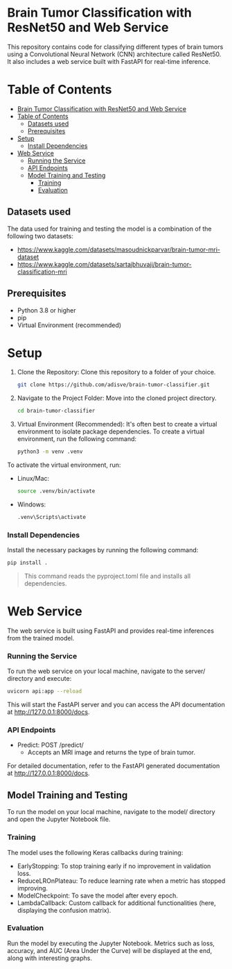 # Brain Tumor Classification with ResNet50 and Web Service

This repository contains code for classifying different types of brain tumors using a Convolutional Neural Network (CNN) architecture called ResNet50. It also includes a web service built with FastAPI for real-time inference.

# Table of Contents

- [Brain Tumor Classification with ResNet50 and Web Service](#brain-tumor-classification-with-resnet50-and-web-service)
- [Table of Contents](#table-of-contents)
  - [Datasets used](#datasets-used)
  - [Prerequisites](#prerequisites)
- [Setup](#setup)
    - [Install Dependencies](#install-dependencies)
- [Web Service](#web-service)
    - [Running the Service](#running-the-service)
    - [API Endpoints](#api-endpoints)
  - [Model Training and Testing](#model-training-and-testing)
    - [Training](#training)
    - [Evaluation](#evaluation)

## Datasets used

The data used for training and testing the model is a combination of the following two datasets:
- https://www.kaggle.com/datasets/masoudnickparvar/brain-tumor-mri-dataset
- https://www.kaggle.com/datasets/sartajbhuvaji/brain-tumor-classification-mri

## Prerequisites

- Python 3.8 or higher
- pip
- Virtual Environment (recommended)

# Setup

1. Clone the Repository: Clone this repository to a folder of your choice.

    ```bash
    git clone https://github.com/adisve/brain-tumor-classifier.git
    ```

2. Navigate to the Project Folder: Move into the cloned project directory.

    ```bash
    cd brain-tumor-classifier
    ```

3. Virtual Environment (Recommended): It's often best to create a virtual environment to isolate package dependencies. To create a virtual environment, run the following command:

    ```bash
    python3 -m venv .venv
    ```

To activate the virtual environment, run:

- Linux/Mac:

    ```bash
    source .venv/bin/activate
    ```

- Windows:

    ```bash
    .venv\Scripts\activate
    ```

### Install Dependencies

Install the necessary packages by running the following command:

```bash
pip install .
```

> This command reads the pyproject.toml file and installs all dependencies.

# Web Service

The web service is built using FastAPI and provides real-time inferences from the trained model.

### Running the Service

To run the web service on your local machine, navigate to the server/ directory and execute:

```bash
uvicorn api:app --reload
```

This will start the FastAPI server and you can access the API documentation at http://127.0.0.1:8000/docs.
### API Endpoints

- Predict: POST /predict/
    - Accepts an MRI image and returns the type of brain tumor.

For detailed documentation, refer to the FastAPI generated documentation at http://127.0.0.1:8000/docs.

## Model Training and Testing

To run the model on your local machine, navigate to the model/ directory and open the Jupyter Notebook file.

### Training

The model uses the following Keras callbacks during training:

- EarlyStopping: To stop training early if no improvement in validation loss.
- ReduceLROnPlateau: To reduce learning rate when a metric has stopped improving.
- ModelCheckpoint: To save the model after every epoch.
- LambdaCallback: Custom callback for additional functionalities (here, displaying the confusion matrix).

### Evaluation

Run the model by executing the Jupyter Notebook. Metrics such as loss, accuracy, and AUC (Area Under the Curve) will be displayed at the end, along with interesting graphs.
